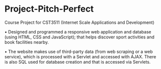 # Project-Pitch-Perfect

Course Project for CST3511 (Internet Scale Applications and Development)

• Designed and programmed a responsive web application and database (using HTML, CSS and JavaScript); that helps discover sport activities and book facilities nearby.

• The website makes use of third-party data (from web scraping or a web service), which is processed with a Servlet and accessed with AJAX. There is also SQL used for database creation and that is accessed via Servlets.
